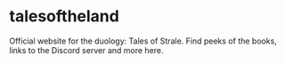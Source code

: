 # talesoftheland
Official website for the duology: Tales of Strale. Find peeks of the books, links to the Discord server and more here.
    
